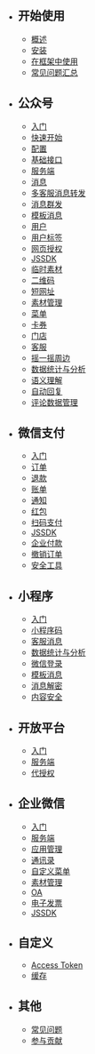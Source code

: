 - ## 开始使用
    - [概述](/docs/{{version}}/overview)
    - [安装](/docs/{{version}}/installation)
    - [在框架中使用](/docs/{{version}}/integration)
    - [常见问题汇总](/docs/{{version}}/troubleshooting)
- ## 公众号
    - [入门](/docs/{{version}}/official-account/index)
    - [快速开始](/docs/{{version}}/official-account/tutorial)
    - [配置](/docs/{{version}}/official-account/configuration)
    - [基础接口](/docs/{{version}}/official-account/base)
    - [服务端](/docs/{{version}}/official-account/server)
    - [消息](/docs/{{version}}/official-account/messages)
    - [多客服消息转发](/docs/{{version}}/official-account/message-transfer)
    - [消息群发](/docs/{{version}}/official-account/broadcasting)
    - [模板消息](/docs/{{version}}/official-account/template_message)
    - [用户](/docs/{{version}}/official-account/user)
    - [用户标签](/docs/{{version}}/official-account/user-tag)
    - [网页授权](/docs/{{version}}/official-account/oauth)
    - [JSSDK](/docs/{{version}}/basic-services/jssdk)
    - [临时素材](/docs/{{version}}/basic-services/media)
    - [二维码](/docs/{{version}}/basic-services/qrcode)
    - [短网址](/docs/{{version}}/basic-services/url)
    - [素材管理](/docs/{{version}}/official-account/material)
    - [菜单](/docs/{{version}}/official-account/menu)
    - [卡券](/docs/{{version}}/official-account/card)
    - [门店](/docs/{{version}}/official-account/poi)
    - [客服](/docs/{{version}}/official-account/customer_service)
    - [摇一摇周边](/docs/{{version}}/official-account/shake-around)
    - [数据统计与分析](/docs/{{version}}/official-account/data_cube)
    - [语义理解](/docs/{{version}}/official-account/semantic)
    - [自动回复](/docs/{{version}}/official-account/reply)
    - [评论数据管理](/docs/{{version}}/official-account/comment)
- ## 微信支付
    - [入门](/docs/{{version}}/payment/index)
    - [订单](/docs/{{version}}/payment/order)
    - [退款](/docs/{{version}}/payment/refund)
    - [账单](/docs/{{version}}/payment/bill)
    - [通知](/docs/{{version}}/payment/notify)
    - [红包](/docs/{{version}}/payment/redpack)
    - [扫码支付](/docs/{{version}}/payment/scan-pay)
    - [JSSDK](/docs/{{version}}/payment/jssdk)
    - [企业付款](/docs/{{version}}/payment/transfer)
    - [撤销订单](/docs/{{version}}/payment/reverse)
    - [安全工具](/docs/{{version}}/payment/security)
- ## 小程序
    - [入门](/docs/{{version}}/mini-program/index)
    - [小程序码](/docs/{{version}}/mini-program/app_code)
    - [客服消息](/docs/{{version}}/mini-program/customer_service)
    - [数据统计与分析](/docs/{{version}}/mini-program/data_cube)
    - [微信登录](/docs/{{version}}/mini-program/auth)
    - [模板消息](/docs/{{version}}/mini-program/template_message)
    - [消息解密](/docs/{{version}}/mini-program/decrypt)
    - [内容安全](/docs/{{version}}/basic-services/content_security)
- ## 开放平台
    - [入门](/docs/{{version}}/open-platform/index)
    - [服务端](/docs/{{version}}/open-platform/server)
    - [代授权](/docs/{{version}}/open-platform/authorizer-delegate)
- ## 企业微信
    - [入门](/docs/{{version}}/wework/index)
    - [服务端](/docs/{{version}}/wework/server)
    - [应用管理](/docs/{{version}}/wework/agents)
    - [通讯录](/docs/{{version}}/wework/contacts)
    - [自定义菜单](/docs/{{version}}/wework/menu)
    - [素材管理](/docs/{{version}}/wework/media)
    - [OA](/docs/{{version}}/wework/oa)
    - [电子发票](/docs/{{version}}/wework/invoice)
    - [JSSDK](/docs/{{version}}/basic-services/jssdk)
- ## 自定义
    - [Access Token](/docs/{{version}}/customize/access_token)
    - [缓存](/docs/{{version}}/customize/cache)
- ## 其他
    - [常见问题](/docs/{{version}}/troubleshooting)
    - [参与贡献](/docs/{{version}}/contributing)
